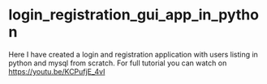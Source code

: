 # login_registration_gui_app_in_python
Here I have created a login and registration application with users listing in python and mysql from scratch.
For full tutorial you can watch on 
https://youtu.be/KCPufjE_4vI
